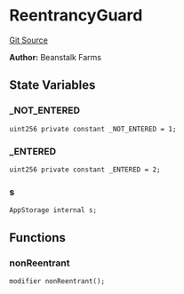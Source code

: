 # ReentrancyGuard
[Git Source](https://github.com/KlimaDAO/klimadao-solidity/blob/29fd912e7e35bfd36ad9c6e57c2a312d3aed3640/src/infinity/ReentrancyGuard.sol)

**Author:**
Beanstalk Farms


## State Variables
### _NOT_ENTERED

```solidity
uint256 private constant _NOT_ENTERED = 1;
```


### _ENTERED

```solidity
uint256 private constant _ENTERED = 2;
```


### s

```solidity
AppStorage internal s;
```


## Functions
### nonReentrant


```solidity
modifier nonReentrant();
```

